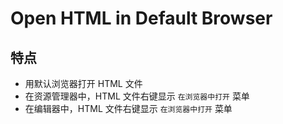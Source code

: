 # Open HTML in Default Browser

## 特点
- 用默认浏览器打开 HTML 文件
- 在资源管理器中，HTML 文件右键显示 `在浏览器中打开` 菜单
- 在编辑器中，HTML 文件右键显示 `在浏览器中打开` 菜单